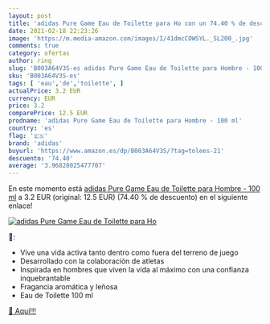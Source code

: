 ```yaml
---
layout: post
title: 'adidas Pure Game Eau de Toilette para Ho con un 74.40 % de descuento'
date: 2021-02-18 22:23:26
image: 'https://m.media-amazon.com/images/I/41dmcCOWSYL._SL200_.jpg'
comments: true
category: ofertas
author: ring
slug: 'B003A64V3S-es adidas Pure Game Eau de Toilette para Hombre - 100 ml'
sku: 'B003A64V3S-es'
tags: [ 'eau','de','toilette', ]
actualPrice: 3.2 EUR
currency: EUR
price: 3.2
comparePrice: 12.5 EUR
prodname: 'adidas Pure Game Eau de Toilette para Hombre - 100 ml'
country: 'es'
flag: '🇪🇸'
brand: 'adidas'
buyurl: 'https://www.amazon.es/dp/B003A64V3S/?tag=tolees-21'
descuento: '74.40'
average: '3.96828025477707'
---
```


En este momento está [adidas Pure Game Eau de Toilette para Hombre - 100 ml](https://www.amazon.es/dp/B003A64V3S/?tag=tolees-21) a 3.2 EUR (original: 12.5 EUR) (74.40 %  de descuento) en el siguiente enlace!

[![adidas Pure Game Eau de Toilette para Ho](https://m.media-amazon.com/images/I/41dmcCOWSYL._SL200_.jpg)](https://www.amazon.es/dp/B003A64V3S/?tag=tolees-21)

🔎:

- Vive una vida activa tanto dentro como fuera del terreno de juego
- Desarrollado con la colaboración de atletas
- Inspirada en hombres que viven la vida al máximo con una confianza inquebrantable
- Fragancia aromática y leñosa
- Eau de Toilette 100 ml

[🛒 Aquí!!!](https://www.amazon.es/dp/B003A64V3S/?tag=tolees-21)
